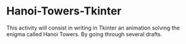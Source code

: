 # Hanoi-Towers-Tkinter
This activity will consist in writing in Tkinter an animation solving the enigma called Hanoi Towers. By going through several drafts.
